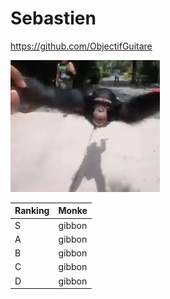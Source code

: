 # Sebastien

https://github.com/ObjectifGuitare

 ![ monke spin](monke.jpeg "ultra monke spin")

 |  Ranking     |   Monke   |
 | ------------ | --------- |
 |  S           | gibbon    |
 |  A           | gibbon    |
 |  B           | gibbon    |
 |  C           | gibbon    |
 |  D           | gibbon    |

